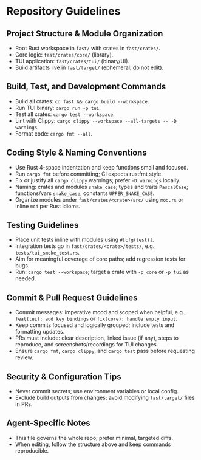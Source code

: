 # Repository Guidelines

## Project Structure & Module Organization
- Root Rust workspace in `fast/` with crates in `fast/crates/`.
- Core logic: `fast/crates/core/` (library).
- TUI application: `fast/crates/tui/` (binary/UI).
- Build artifacts live in `fast/target/` (ephemeral; do not edit).

## Build, Test, and Development Commands
- Build all crates: `cd fast && cargo build --workspace`.
- Run TUI binary: `cargo run -p tui`.
- Test all crates: `cargo test --workspace`.
- Lint with Clippy: `cargo clippy --workspace --all-targets -- -D warnings`.
- Format code: `cargo fmt --all`.

## Coding Style & Naming Conventions
- Use Rust 4-space indentation and keep functions small and focused.
- Run `cargo fmt` before committing; CI expects rustfmt style.
- Fix or justify all `cargo clippy` warnings; prefer `-D warnings` locally.
- Naming: crates and modules `snake_case`; types and traits `PascalCase`; functions/vars `snake_case`; constants `UPPER_SNAKE_CASE`.
- Organize modules under `fast/crates/<crate>/src/` using `mod.rs` or inline `mod` per Rust idioms.

## Testing Guidelines
- Place unit tests inline with modules using `#[cfg(test)]`.
- Integration tests go in `fast/crates/<crate>/tests/`, e.g., `tests/tui_smoke_test.rs`.
- Aim for meaningful coverage of core paths; add regression tests for bugs.
- Run: `cargo test --workspace`; target a crate with `-p core` or `-p tui` as needed.

## Commit & Pull Request Guidelines
- Commit messages: imperative mood and scoped when helpful, e.g., `feat(tui): add key bindings` or `fix(core): handle empty input`.
- Keep commits focused and logically grouped; include tests and formatting updates.
- PRs must include: clear description, linked issue (if any), steps to reproduce, and screenshots/recordings for TUI changes.
- Ensure `cargo fmt`, `cargo clippy`, and `cargo test` pass before requesting review.

## Security & Configuration Tips
- Never commit secrets; use environment variables or local config.
- Exclude build outputs from changes; avoid modifying `fast/target/` files in PRs.

## Agent-Specific Notes
- This file governs the whole repo; prefer minimal, targeted diffs.
- When editing, follow the structure above and keep commands reproducible.

